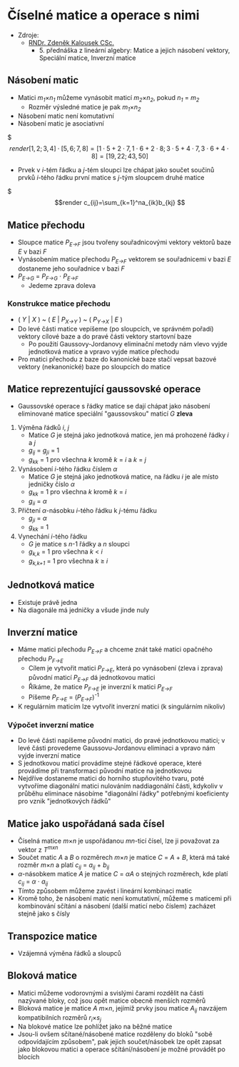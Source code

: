 # Čı́selné matice a operace s nimi

* Zdroje:
  * [RNDr. Zdeněk Kalousek CSc.](https://kma.fp.tul.cz/?view=article&id=600&catid=147)
    * 5\. přednáška z lineární algebry: Matice a jejich násobení vektory, Speciální matice, Inverzní matice

## Násobení matic

* Matici <i>m<sub>1</sub></i>×<i>n<sub>1</sub></i> můžeme vynásobit maticí <i>m<sub>2</sub></i>×<i>n<sub>2</sub></i>, pokud <i>n<sub>1</sub></i> = <i>m<sub>2</sub></i>
  * Rozměr výsledné matice je pak <i>m<sub>1</sub></i>×<i>n<sub>2</sub></i>
* Násobení matic není komutativní
* Násobení matic je asociativní

$$$render
[1,2;3,4]\cdot[5,6;7,8]=[1\cdot5+2\cdot7,1\cdot6+2\cdot8;3\cdot5+4\cdot7,3\cdot6+4\cdot8]=[19,22;43,50]
$$

* Prvek v _i_-tém řádku a _j_-tém sloupci lze chápat jako součet součinů prvků _i_-tého řádku první matice s _j_-tým sloupcem druhé matice

$$$render
c_{ij}=\sum_{k=1}^na_{ik}b_{kj}
$$

## Matice přechodu

* Sloupce matice _P<sub>E→F</sub>_ jsou tvořeny souřadnicovými vektory vektorů baze _E_ v bazi _F_
* Vynásobením matice přechodu _P<sub>E→F</sub>_ vektorem se souřadnicemi v bazi _E_ dostaneme jeho souřadnice v bazi _F_
* _P<sub>E→G</sub>_ = _P<sub>F→G</sub>_ ⋅ _P<sub>E→F</sub>_
  * Jedeme zprava doleva

### Konstrukce matice přechodu

* ( _Y_ | _X_ ) ~ ( _E_ | _P<sub>X→Y</sub>_ ) ~ ( _P<sub>Y→X</sub>_ | _E_ )
* Do levé části matice vepíšeme (po sloupcích, ve správném pořadí) vektory cílové baze a do pravé části vektory startovní baze
  * Po použití Gaussovy-Jordanovy eliminační metody nám vlevo vyjde jednotková matice a vpravo vyjde matice přechodu
* Pro matici přechodu z baze do kanonické baze stačí vepsat bazové vektory (nekanonické) baze po sloupcích do matice

## Matice reprezentující gaussovské operace

* Gaussovské operace s řádky matice se dají chápat jako násobení eliminované matice speciální "gaussovskou" maticí _G_ **zleva**

1. Výměna řádků _i_, _j_
   * Matice _G_ je stejná jako jednotková matice, jen má prohozené řádky _i_ a _j_
   * _g<sub>ij</sub>_ = _g<sub>ji</sub>_ = 1
   * _g<sub>kk</sub>_ = 1 pro všechna _k_ kromě _k_ = _i_ a _k_ = _j_
2. Vynásobení _i_-tého řádku číslem _α_
   * Matice _G_ je stejná jako jednotková matice, na řádku _i_ je ale místo jedničky číslo _α_
   * _g<sub>kk</sub>_ = 1 pro všechna _k_ kromě _k_ = _i_
   * _g<sub>ii</sub>_ = _α_
3. Přičtení _α_-násobku _i_-tého řádku k _j_-tému řádku
   * _g<sub>ji</sub>_ = _α_
   * _g<sub>kk</sub>_ = 1
4. Vynechání _i_-tého řádku
   * _G_ je matice s _n_-1 řádky a _n_ sloupci
   * _g<sub>k,k</sub>_ = 1 pro všechna _k_ < _i_
   * _g<sub>k,k+1</sub>_ = 1 pro všechna _k_ ≥ _i_

## Jednotková matice

* Existuje právě jedna
* Na diagonále má jedničky a všude jinde nuly

## Inverzní matice

* Máme matici přechodu _P<sub>E→F</sub>_ a chceme znát také matici opačného přechodu _P<sub>F→E</sub>_
  * Cílem je vytvořit matici _P<sub>F→E</sub>_, která po vynásobení (zleva i zprava) původní maticí _P<sub>E→F</sub>_ dá jednotkovou matici
  * Říkáme, že matice _P<sub>F→E</sub>_ je inverzní k matici _P<sub>E→F</sub>_
  * Píšeme _P<sub>F→E</sub>_ = (_P<sub>E→F</sub>_)<sup>-1</sup>
* K regulárním maticím lze vytvořit inverzní matici (k singulárním nikoliv)

### Výpočet inverzní matice

* Do levé části napíšeme původní matici, do pravé jednotkovou matici; v levé části provedeme Gaussovu-Jordanovu eliminaci a vpravo nám vyjde inverzní matice
* S jednotkovou maticí provádíme stejné řádkové operace, které provádíme při transformaci původní matice na jednotkovou
* Nejdříve dostaneme matici do horního stupňovitého tvaru, poté vytvoříme diagonální matici nulováním naddiagonální části, kdykoliv v průběhu eliminace násobíme "diagonální řádky" potřebnými koeficienty pro vznik "jednotkových řádků"

## Matice jako uspořádaná sada čísel

* Číselná matice <i>m</i>×<i>n</i> je uspořádanou _mn_-ticí čísel, lze ji považovat za vektor z _T<sup>mxn</sup>_
* Součet matic _A_ a _B_ o rozměrech <i>m</i>×<i>n</i> je matice _C_ = _A_ + _B_, která má také rozměr <i>m</i>×<i>n</i> a platí _c<sub>ij</sub>_ = _a<sub>ij</sub>_ + _b<sub>ij</sub>_
* _α_-násobkem matice _A_ je matice _C_ = _αA_ o stejných rozměrech, kde platí _c<sub>ij</sub>_ = _α_ ⋅ _a<sub>ij</sub>_
* Tímto způsobem můžeme zavést i lineární kombinaci matic
* Kromě toho, že násobení matic není komutativní, můžeme s maticemi při kombinování sčítání a násobení (další maticí nebo číslem) zacházet stejně jako s čísly

## Transpozice matice

* Vzájemná výměna řádků a sloupců

## Bloková matice

* Matici můžeme vodorovnými a svislými čarami rozdělit na části nazývané bloky, což jsou opět matice obecně menších rozměrů
* Bloková matice je matice _A_ <i>m</i>×<i>n</i>, jejímiž prvky jsou matice _A<sub>ij</sub>_ navzájem kompatibilních rozměrů <i>r<sub>i</sub></i>×<i>s<sub>j</sub></i>
* Na blokové matice lze pohlížet jako na běžné matice
* Jsou-li ovšem sčítané/násobené matice rozděleny do bloků "sobě odpovídajícím způsobem", pak jejich součet/násobek lze opět zapsat jako blokovou matici a operace sčítání/násobení je možné provádět po blocích
